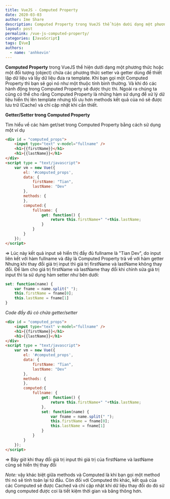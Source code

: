 ```yaml
---
title: VueJS - Computed Property
date: 2020-03-03
author: Ime Share
description: Computed Property trong VueJS thể hiện dưới dạng một phương thức hoặc một đối tượng (object) chứa các phương thức setter và getter dùng để thiết lập dữ liệu và lấy dữ liệu đưa ra template
layout: post
permalink: /vue-js-computed-property/
categories: [JavaScript]
tags: [Vue]
authors:
  - name: 'anhkevin'
---
```

**Computed Property** trong VueJS thể hiện dưới dạng một phương thức hoặc một đối tượng (object) chứa các phương thức setter và getter dùng để thiết lập dữ liệu và lấy dữ liệu đưa ra template. Khi bạn gọi một Computed Property thì bạn sẽ gọi nó như một thuộc tính bình thường. Và khi đó các hành động trong Computed Property sẽ được thực thi. Ngoài ra chúng ta cũng có thể cho rằng Computed Property là những hàm sử dụng để xử lý dữ liệu hiển thị lên template nhưng tối ưu hơn methods kết quả của nó sẽ được lưu trữ (Cache) và chỉ cập nhật khi cần thiết.

**Getter/Setter trong Computed Property**

Tìm hiểu về các hàm get/set trong Computed Property bằng cách sử dụng một ví dụ

```html
<div id = "computed_props">
    <input type="text" v-model="fullname" />
    <h1>{{firstName}}</h1>
    <h1>{{lastName}}</h1>
</div>
<script type = "text/javascript">
    var vm = new Vue({
        el: '#computed_props',
        data: {
            firstName: "Tian",
            lastName: "Dev"
        },
        methods: {
        },
        computed:{
            fullname: {
                get: function() {
                    return this.firstName+" "+this.lastName;
                }
            }
        }
    });
</script>
```

=> Lúc này kết quả input sẽ hiển thị đầy đủ fullname là "Tian Dev", do input liên kết với hàm fullname và đây là Computed Property trả về với hàm getter
Nhưng khi thay đổi giá trị input thì giá trị firstName và lastName không thay đổi.
Để làm cho giá trị firstName và lastName thay đổi khi chỉnh sửa giá trị input thì ta sử dụng hàm setter như bên dưới:

```javascript
set: function(name) {
    var fname = name.split(" ");
    this.firstName = fname[0];
    this.lastName = fname[1]
}
```

*Code đầy đủ có chứa getter/setter*

```html
<div id = "computed_props">
    <input type="text" v-model="fullname" />
    <h1>{{firstName}}</h1>
    <h1>{{lastName}}</h1>
</div>
<script type = "text/javascript">
    var vm = new Vue({
        el: '#computed_props',
        data: {
            firstName: "Tian",
            lastName: "Dev"
        },
        methods: {
        },
        computed:{
            fullname: {
                get: function() {
                    return this.firstName+" "+this.lastName;
                },
				set: function(name) {
                    var fname = name.split(" ");
                    this.firstName = fname[0];
                    this.lastName = fname[1]
                }
            }
        }
    });
</script>
```

=> Bây giờ khi thay đổi giá trị input thì giá trị của firstName và lastName cũng sẽ hiển thị thay đổi

*Note:* vậy khác biệt giữa methods và Computed là khi bạn gọi một method thì nó sẽ tính toán lại từ đầu. Còn đối với Computed thì khác, kết quả của các Computed sẽ được Cached và chỉ cập nhật khi dữ liệu thay đổi do đó sử dụng computed được coi là tiết kiệm thời gian và băng thông hơn.
